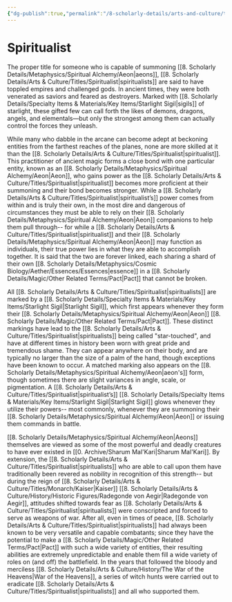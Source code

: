 ```yaml
---
{"dg-publish":true,"permalink":"/8-scholarly-details/arts-and-culture/titles/spiritualist/","noteIcon":""}
---
```


# Spiritualist

The proper title for someone who is capable of summoning [[8. Scholarly Details/Metaphysics/Spiritual Alchemy/Aeon\|aeons]], [[8. Scholarly Details/Arts & Culture/Titles/Spiritualist\|spiritualists]] are said to have toppled empires and challenged gods. In ancient times, they were both venerated as saviors and feared as destroyers. Marked with [[8. Scholarly Details/Specialty Items & Materials/Key Items/Starlight Sigil\|sigils]] of starlight, these gifted few can call forth the likes of demons, dragons, angels, and elementals—but only the strongest among them can actually control the forces they unleash.

While many who dabble in the arcane can become adept at beckoning entities from the farthest reaches of the planes, none are more skilled at it than the [[8. Scholarly Details/Arts & Culture/Titles/Spiritualist\|spiritualist]]. This practitioner of ancient magic forms a close bond with one particular entity, known as an [[8. Scholarly Details/Metaphysics/Spiritual Alchemy/Aeon\|Aeon]], who gains power as the [[8. Scholarly Details/Arts & Culture/Titles/Spiritualist\|spiritualist]] becomes more proficient at their summoning and their bond becomes stronger. While a [[8. Scholarly Details/Arts & Culture/Titles/Spiritualist\|spiritualist’s]] power comes from within and is truly their own, in the most dire and dangerous of circumstances they must be able to rely on their [[8. Scholarly Details/Metaphysics/Spiritual Alchemy/Aeon\|Aeon]] companions to help them pull through-- for while a [[8. Scholarly Details/Arts & Culture/Titles/Spiritualist\|spiritualist]] and their [[8. Scholarly Details/Metaphysics/Spiritual Alchemy/Aeon\|Aeon]] may function as individuals, their true power lies in what they are able to accomplish together. It is said that the two are forever linked, each sharing a shard of their own [[8. Scholarly Details/Metaphysics/Cosmic Biology/Aether/Essences/Essences\|essence]] in a [[8. Scholarly Details/Magic/Other Related Terms/Pact\|Pact]] that cannot be broken. 

All [[8. Scholarly Details/Arts & Culture/Titles/Spiritualist\|spiritualists]] are marked by a [[8. Scholarly Details/Specialty Items & Materials/Key Items/Starlight Sigil\|Starlight Sigil]], which first appears whenever they form their [[8. Scholarly Details/Metaphysics/Spiritual Alchemy/Aeon\|Aeon]] [[8. Scholarly Details/Magic/Other Related Terms/Pact\|Pact]]. These distinct markings have lead to the [[8. Scholarly Details/Arts & Culture/Titles/Spiritualist\|spiritualists]] being called "star-touched", and have at different times in history been worn with great pride and tremendous shame. They can appear anywhere on their body, and are typically no larger than the size of a palm of the hand, though exceptions have been known to occur. A matched marking also appears on the [[8. Scholarly Details/Metaphysics/Spiritual Alchemy/Aeon\|aeon's]] form, though sometimes there are slight variances in angle, scale, or pigmentation. A [[8. Scholarly Details/Arts & Culture/Titles/Spiritualist\|spiritualist’s]] [[8. Scholarly Details/Specialty Items & Materials/Key Items/Starlight Sigil\|Starlight Sigil]] glows whenever they utilize their powers-- most commonly, whenever they are summoning their [[8. Scholarly Details/Metaphysics/Spiritual Alchemy/Aeon\|Aeon]] or issuing them commands in battle. 

[[8. Scholarly Details/Metaphysics/Spiritual Alchemy/Aeon\|Aeons]] themselves are viewed as some of the most powerful and deadly creatures to have ever existed in [[0. Archive/Sharum Mal'Kari\|Sharum Mal'Kari]]. By extension, the [[8. Scholarly Details/Arts & Culture/Titles/Spiritualist\|spiritualists]] who are able to call upon them have traditionally been revered as nobility in recognition of this strength-- but during the reign of [[8. Scholarly Details/Arts & Culture/Titles/Monarch/Kaiser\|Kaiser]] [[8. Scholarly Details/Arts & Culture/History/Historic Figures/Radegonde von Aegir\|Radegonde von Aegir]], attitudes shifted towards fear as [[8. Scholarly Details/Arts & Culture/Titles/Spiritualist\|spiritualists]] were conscripted and forced to serve as weapons of war. After all, even in times of peace, [[8. Scholarly Details/Arts & Culture/Titles/Spiritualist\|spiritualists]] had always been known to be very versatile and capable combatants; since they have the potential to make a [[8. Scholarly Details/Magic/Other Related Terms/Pact\|Pact]] with such a wide variety of entities, their resulting abilities are extremely unpredictable and enable them fill a wide variety of roles on (and off) the battlefield. In the years that followed the bloody and merciless [[8. Scholarly Details/Arts & Culture/History/The War of the Heavens\|War of the Heavens]], a series of witch hunts were carried out to eradicate [[8. Scholarly Details/Arts & Culture/Titles/Spiritualist\|spiritualists]] and all who supported them. 